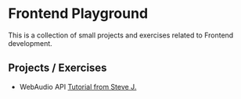 # Frontend Playground

This is a collection of small projects and exercises related to Frontend development. 

## Projects / Exercises 
- WebAudio API [Tutorial from Steve J.](http://techblog.stevej.name/2016/04/08/making-music-with-the-webaudio-api-part-1/)

